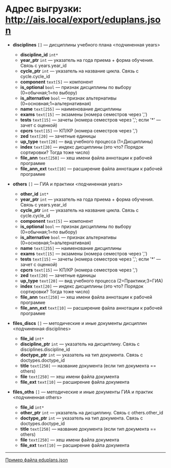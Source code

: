 
# Адрес выгрузки: http://ais.local/export/eduplans.json


- __disciplines__ `[]` — дисциплины учебного плана <подчиненная years>
  - __discipline_id__ `int*`
  - __year_ptr__ `int` — указатель на года приема + форма обучения. Связь с years.year_id
  - __cycle_ptr__ `int` — указатель на название цикла. Связь с cycle.cycle_id
  - __component__ `text[5]` — компонент
  - __is_optional__ `bool` — признак дисциплины по выбору (0=обычная;1=по выбору)
  - __is_alternative__ `bool` — признак альтернативы (0=основная;1=альтернативная)
  - __name__ `text[255]` — наименование дисциплины
  - __exams__ `text[15]` — экзамены (номера семестров через ',')
  - __tests__ `text[15]` — зачеты (номера семестров через ','; если '*' — зачет с оценкой)
  - __cpcrs__ `text[15]` — КП/КР (номера семестров через ',')
  - __zed__ `text[20]` — зачетные единицы
  - __up_type__ `text[20]` — вид учебного процесса (1=Дисциплины)
  - __index__ `text[20]` — индекс дисциплины (это что? Порядок сортировки? Тогда тоже число)
  - __file_ann__ `text[250]` — хеш имени файла аннотации к рабочей программе
  - __file_ann_ext__ `text[10]` — расширение файла аннотации к рабочей программе	

- __others__ `[]` — ГИА и практики <подчиненная years>
  - __other_id__ `int*`
  - __year_ptr__ `int` — указатель на года приема + форма обучения. Связь с years.year_id
  - __cycle_ptr__ `int` — указатель на название цикла. Связь с cycle.cycle_id
  - __component__ `text[5]` — компонент
  - __is_optional__ `bool` — признак дисциплины по выбору (0=обычная;1=по выбору)
  - __is_alternative__ `bool` — признак альтернативы (0=основная;1=альтернативная)
  - __name__ `text[255]` — наименование дисциплины
  - __exams__ `text[15]` — экзамены (номера семестров через ',')
  - __tests__ `text[15]` — зачеты (номера семестров через ','; если '*' — зачет с оценкой)
  - __cpcrs__ `text[15]` — КП/КР (номера семестров через ',')
  - __zed__ `text[20]` — зачетные единицы
  - __up_type__ `text[20]` — вид учебного процесса (2=Практики;3=ГИА)
  - __index__ `text[20]` — индекс дисциплины (это что? Порядок сортировки? Тогда тоже число)
  - __file_ann__ `text[250]` — хеш имени файла аннотации к рабочей программе
  - __file_ann_ext__ `text[10]` — расширение файла аннотации к рабочей программе	

- __files_discs__ `[]` — методические и иные документы дисциплин <подчиненная disciplines>
  - __file_id__ `int*`
  - __discipline_ptr__ `int` — указатель на дисциплину. Связь с disciplines.discipline_id
  - __doctype_ptr__ `int` — указатель на тип документа. Связь с doctypes.doctype_id
  - __title__ `text[250]` — название документа (если тип документа == others)
  - __file__ `text[250]` — хеш имени файла документа
  - __file_ext__ `text[10]` — расширение файла документа

- __files_oths__ `[]` — методические и иные документы ГИА и практик <подчиненная others>
  - __file_id__ `int*`
  - __other_ptr__ `int` — указатель на дисциплину. Связь с others.other_id
  - __doctype_ptr__ `int` — указатель на тип документа. Связь с doctypes.doctype_id
  - __title__ `text[250]` — название документа (если тип документа == others)
  - __file__ `text[250]` — хеш имени файла документа
  - __file_ext__ `text[10]` — расширение файла документа


---
[Пример файла eduplans.json](eduplans.json)

